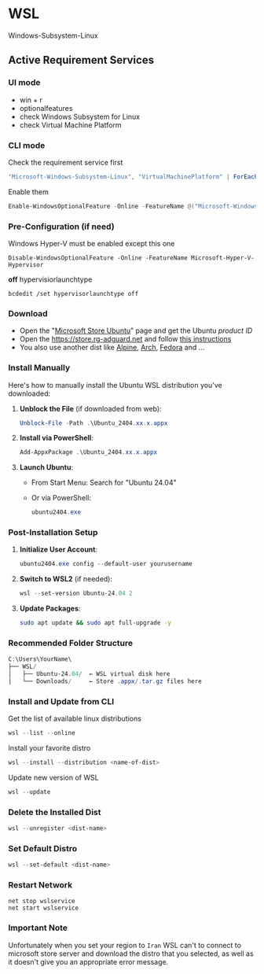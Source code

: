 # WSL

Windows-Subsystem-Linux

## Active Requirement Services

### UI mode

- win + r
- optionalfeatures
- check Windows Subsystem for Linux
- check Virtual Machine Platform

### CLI mode

Check the requirement service first

```powershell
"Microsoft-Windows-Subsystem-Linux", "VirtualMachinePlatform" | ForEach-Object { Get-WindowsOptionalFeature -Online -FeatureName $_ | Select-Object FeatureName, State }
```

Enable them

```powershell
Enable-WindowsOptionalFeature -Online -FeatureName @("Microsoft-Windows-Subsystem-Linux", "VirtualMachinePlatform") -All -NoRestart
```

### Pre-Configuration (if need)

Windows Hyper-V must be enabled except this one

```pwsh
Disable-WindowsOptionalFeature -Online -FeatureName Microsoft-Hyper-V-Hypervisor
```

**off** hypervisiorlaunchtype

```pwsh
bcdedit /set hypervisorlaunchtype off
```

### Download

- Open the "[Microsoft Store Ubuntu]" page and get the Ubuntu _product ID_
- Open the https://store.rg-adguard.net and follow [this instructions]
- You also use another dist like [Alpine], [Arch], [Fedora] and ...

### Install Manually

Here's how to manually install the Ubuntu WSL distribution you've downloaded:

1. **Unblock the File** (if downloaded from web):

    ```powershell
    Unblock-File -Path .\Ubuntu_2404.xx.x.appx
    ```

2. **Install via PowerShell**:

    ```powershell
    Add-AppxPackage .\Ubuntu_2404.xx.x.appx
    ```

3. **Launch Ubuntu**:

    - From Start Menu: Search for "Ubuntu 24.04"
    - Or via PowerShell:

        ```powershell
        ubuntu2404.exe
        ```

### Post-Installation Setup

1. **Initialize User Account**:

    ```powershell
    ubuntu2404.exe config --default-user yourusername
    ```

2. **Switch to WSL2** (if needed):

    ```powershell
    wsl --set-version Ubuntu-24.04 2
    ```

3. **Update Packages**:

    ```bash
    sudo apt update && sudo apt full-upgrade -y
    ```

### Recommended Folder Structure

```powershell
C:\Users\YourName\
├── WSL/
│   ├── Ubuntu-24.04/  ← WSL virtual disk here
│   └── Downloads/     ← Store .appx/.tar.gz files here
```

### Install and Update from CLI

Get the list of available linux distributions

```powershell
wsl --list --online
```

Install your favorite distro

```powershell
wsl --install --distribution <name-of-dist>
```

Update new version of WSL

```powershell
wsl --update
```

### Delete the Installed Dist

```powershell
wsl --unregister <dist-name>
```

### Set Default Distro

```powershell
wsl --set-default <dist-name>
```

### Restart Network

```pwsh
net stop wslservice
net start wslservice
```

### Important Note

Unfortunately when you set your region to `Iran` WSL can't to connect to microsoft store server and download the distro that you selected, as well as it doesn't give you an appropriate error message.

<!-- links -->

[Microsoft Store Ubuntu]: https://apps.microsoft.com/detail/9pdxgncfsczv?rtc=1&hl=en-us&gl=US
[this instructions]: https://allthings.how/how-to-download-windows-subsystem-for-android-without-microsoft-store-msixbundle/
[WSL Studio]: https://apps.microsoft.com/detail/9plsjr4tg2gq?hl=en-us&gl=US
[Alpine]: https://apps.microsoft.com/detail/9p804crf0395?hl=en-us&gl=US
[Arch]: https://apps.microsoft.com/detail/9mznmnksm73x?hl=en-us&gl=US
[Fedora]: https://apps.microsoft.com/detail/9npcp8drchsn?hl=en-us&gl=US

